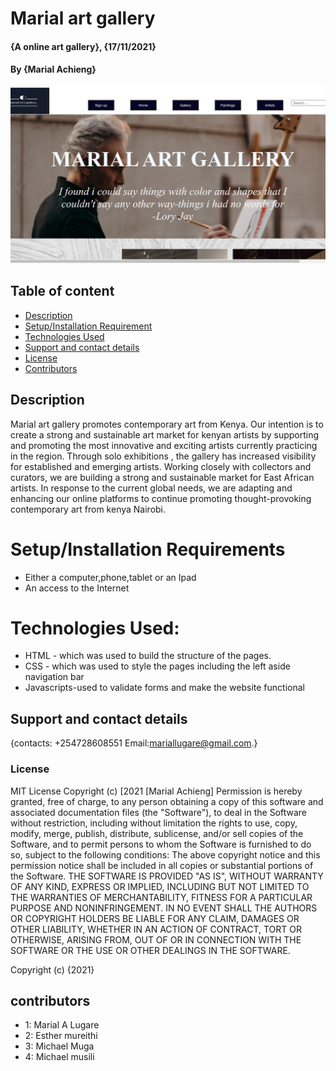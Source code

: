 
# Marial art gallery
#### {A online art gallery}, {17/11/2021}
#### By **{Marial Achieng}**

![Project Image](images/profile.png)


## Table of content
+ [Description](#description)
+ [Setup/Installation Requirement](#installation)
+ [Technologies Used](#techlonogies-Used)
+ [Support and contact details](#support)
+ [License](#license)
+ [Contributors](#contributors)

## Description
Marial art gallery promotes contemporary art from Kenya. Our intention is to create a strong and sustainable art market for kenyan artists by supporting and promoting the most innovative and exciting artists currently practicing in the region. Through  solo exhibitions , the gallery has increased visibility for established and emerging artists. Working closely with collectors and curators, we are building a strong and sustainable market for East African artists. In response to the current global needs, we are adapting and enhancing our online platforms to continue promoting  thought-provoking contemporary art from kenya Nairobi.


# Setup/Installation Requirements
* Either a computer,phone,tablet or an Ipad
* An access to the Internet
# Technologies Used:
* HTML - which was used to build the structure of the pages.
* CSS - which was used to style the pages including the left aside navigation bar
* Javascripts-used to validate forms and make the website functional

## Support and contact details
{contacts: +254728608551
Email:mariallugare@gmail.com.}
### License
MIT License
Copyright (c) [2021 [Marial Achieng]
Permission is hereby granted, free of charge, to any person obtaining a copy of this software and associated documentation files (the "Software"), to deal in the Software without restriction, including without limitation the rights to use, copy, modify, merge, publish, distribute, sublicense, and/or sell copies of the Software, and to permit persons to whom the Software is furnished to do so, subject to the following conditions:
The above copyright notice and this permission notice shall be included in all copies or substantial portions of the Software.
THE SOFTWARE IS PROVIDED "AS IS", WITHOUT WARRANTY OF ANY KIND, EXPRESS OR IMPLIED, INCLUDING BUT NOT LIMITED TO THE WARRANTIES OF MERCHANTABILITY, FITNESS FOR A PARTICULAR PURPOSE AND NONINFRINGEMENT. IN NO EVENT SHALL THE AUTHORS OR COPYRIGHT HOLDERS BE LIABLE FOR ANY CLAIM, DAMAGES OR OTHER LIABILITY, WHETHER IN AN ACTION OF CONTRACT, TORT OR OTHERWISE, ARISING FROM, OUT OF OR IN CONNECTION WITH THE SOFTWARE OR THE USE OR OTHER DEALINGS IN THE SOFTWARE.

Copyright (c) {2021}
## contributors
* 1: Marial A Lugare
* 2: Esther mureithi
* 3: Michael Muga
* 4: Michael musili
 

